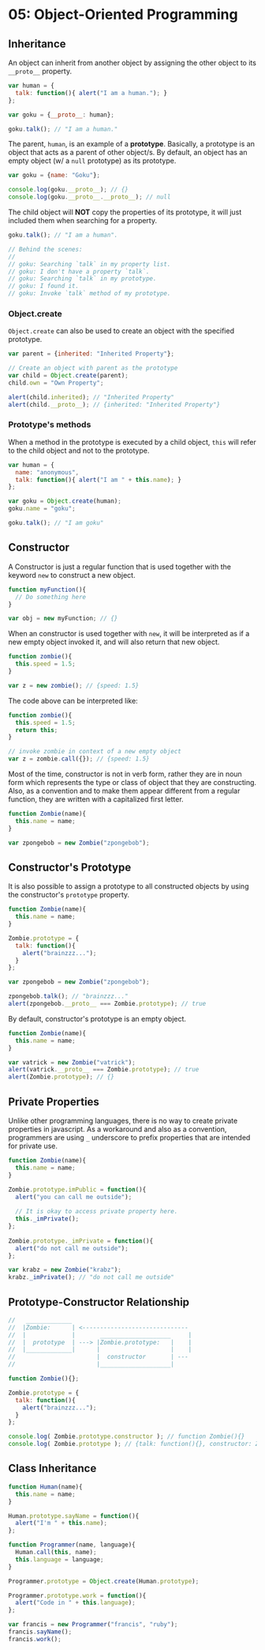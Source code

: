 # 05: Object-Oriented Programming

## Inheritance

An object can inherit from another object by assigning the other object to its `__proto__` property.

```js
var human = {
  talk: function(){ alert("I am a human."); }
};

var goku = {__proto__: human};

goku.talk(); // "I am a human."
```

The parent, `human`, is an example of a **prototype**. Basically, a prototype is an object that acts as a parent of other object/s. By default, an object has an empty object (w/ a `null` prototype) as its prototype.

```js
var goku = {name: "Goku"};

console.log(goku.__proto__); // {}
console.log(goku.__proto__.__proto__); // null
```

The child object will **NOT** copy the properties of its prototype, it will just included them when searching for a property.

```js
goku.talk(); // "I am a human".

// Behind the scenes:
//
// goku: Searching `talk` in my property list.
// goku: I don't have a property `talk`.
// goku: Searching `talk` in my prototype.
// goku: I found it.
// goku: Invoke `talk` method of my prototype.
```

### Object.create

`Object.create` can also be used to create an object with the specified prototype.

```js
var parent = {inherited: "Inherited Property"};

// Create an object with parent as the prototype
var child = Object.create(parent);
child.own = "Own Property";

alert(child.inherited); // "Inherited Property"
alert(child.__proto__); // {inherited: "Inherited Property"}
```

### Prototype's methods

When a method in the prototype is executed by a child object, `this` will refer to the child object and not to the prototype.

```js
var human = {
  name: "anonymous",
  talk: function(){ alert("I am " + this.name); }
};

var goku = Object.create(human);
goku.name = "goku";

goku.talk(); // "I am goku"
```

## Constructor

A Constructor is just a regular function that is used together with the keyword `new` to construct a new object.

```js
function myFunction(){
  // Do something here
}

var obj = new myFunction; // {}
```

When an constructor is used together with `new`, it will be interpreted as if a new empty object invoked it, and will also return that new object.

```js
function zombie(){
  this.speed = 1.5;
}

var z = new zombie(); // {speed: 1.5}
```

The code above can be interpreted like:

```js
function zombie(){
  this.speed = 1.5;
  return this;
}

// invoke zombie in context of a new empty object
var z = zombie.call({}); // {speed: 1.5}
```

Most of the time, constructor is not in verb form, rather they are in noun form which represents the type or class of object that they are constructing. Also, as a convention and to make them appear different from a regular function, they are written with a capitalized first letter.

```js
function Zombie(name){
  this.name = name;
}

var zpongebob = new Zombie("zpongebob");
```

## Constructor's Prototype

It is also possible to assign a prototype to all constructed objects by using the constructor's `prototype` property.

```js
function Zombie(name){
  this.name = name;
}

Zombie.prototype = {
  talk: function(){
    alert("brainzzz...");
  }
};

var zpongebob = new Zombie("zpongebob");

zpongebob.talk(); // "brainzzz..."
alert(zpongebob.__proto__ === Zombie.prototype); // true
```

By default, constructor's prototype is an empty object.

```js
function Zombie(name){
  this.name = name;
}

var vatrick = new Zombie("vatrick");
alert(vatrick.__proto__ === Zombie.prototype); // true
alert(Zombie.prototype); // {}
```

## Private Properties

Unlike other programming languages, there is no way to create private properties in javascript. As a workaround and also as a convention, programmers are using `_` underscore to prefix properties that are intended for private use.

```js
function Zombie(name){
  this.name = name;
}

Zombie.prototype.imPublic = function(){
  alert("you can call me outside");
    
  // It is okay to access private property here.
  this._imPrivate();
};
  
Zombie.prototype._imPrivate = function(){ 
  alert("do not call me outside");
};

var krabz = new Zombie("krabz");
krabz._imPrivate(); // "do not call me outside"
```

## Prototype-Constructor Relationship

```js
//   _____________
//  |Zombie:      | <------------------------------
//  |             |       ____________________     |
//  |  prototype  | ---> |Zombie.prototype:   |    |
//  |_____________|      |                    |    |
//                       |  constructor       | ---
//                       |____________________|

function Zombie(){};

Zombie.prototype = {
  talk: function(){
    alert("brainzzz...");
  }
};

console.log( Zombie.prototype.constructor ); // function Zombie(){}
console.log( Zombie.prototype ); // {talk: function(){}, constructor: Zombie}
```

## Class Inheritance

```js
function Human(name){
  this.name = name;
}

Human.prototype.sayName = function(){
  alert("I'm " + this.name);
};

function Programmer(name, language){
  Human.call(this, name);
  this.language = language;
}

Programmer.prototype = Object.create(Human.prototype);

Programmer.prototype.work = function(){
  alert("Code in " + this.language);
};

var francis = new Programmer("francis", "ruby");
francis.sayName();
francis.work();
```
